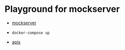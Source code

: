 # Playground for mockserver

- [mockserver](http://www.mock-server.com/)

- `docker-compose up`

- [apis](https://app.swaggerhub.com/apis/jamesdbloom/mock-server-openapi/5.5.x#/verify/put_verify)
